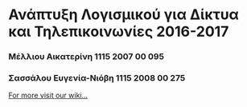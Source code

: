 # Ανάπτυξη Λογισμικού για Δίκτυα και Τηλεπικοινωνίες 2016-2017
### Μέλλιου Αικατερίνη 1115 2007 00 095
### Σασσάλου Ευγενία-Νιόβη 1115 2008 00 275




[For more visit our wiki...](https://anapgit.scanlab.gr/anaptyksi_1617_melliou_sassalou/JavaServerFINAL/wikis/home)
